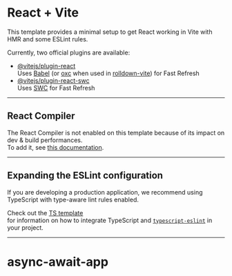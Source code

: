 # React + Vite

This template provides a minimal setup to get React working in Vite with HMR and some ESLint rules.

Currently, two official plugins are available:

- [@vitejs/plugin-react](https://github.com/vitejs/vite-plugin-react/blob/main/packages/plugin-react)  
  Uses [Babel](https://babeljs.io/) (or [oxc](https://oxc.rs) when used in [rolldown-vite](https://vite.dev/guide/rolldown)) for Fast Refresh
- [@vitejs/plugin-react-swc](https://github.com/vitejs/vite-plugin-react/blob/main/packages/plugin-react-swc)  
  Uses [SWC](https://swc.rs/) for Fast Refresh

---

## React Compiler

The React Compiler is not enabled on this template because of its impact on dev & build performances.  
To add it, see [this documentation](https://react.dev/learn/react-compiler/installation).

---

## Expanding the ESLint configuration

If you are developing a production application, we recommend using TypeScript with type-aware lint rules enabled.

Check out the [TS template](https://github.com/vitejs/vite/tree/main/packages/create-vite/template-react-ts)  
for information on how to integrate TypeScript and [`typescript-eslint`](https://typescript-eslint.io) in your project.

---

# async-await-app
